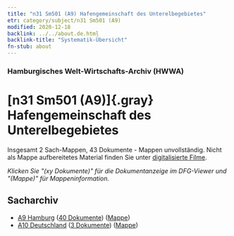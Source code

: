 ```yaml
---
title: "n31 Sm501 (A9) Hafengemeinschaft des Unterelbegebietes"
etr: category/subject/n31 Sm501 (A9)
modified: 2020-12-18
backlink: ../../about.de.html
backlink-title: "Systematik-Übersicht"
fn-stub: about
---
```


### Hamburgisches Welt-Wirtschafts-Archiv (HWWA)
# [n31 Sm501 (A9)]{.gray}&#8201; Hafengemeinschaft des Unterelbegebietes&#160; 




Insgesamt 2 Sach-Mappen, 43 Dokumente - Mappen unvollständig.
Nicht als Mappe aufbereitetes Material finden Sie unter [digitalisierte Filme](/film/h1_sh).

_Klicken Sie "(xy Dokumente)" für die Dokumentanzeige im DFG-Viewer und "(Mappe)" für Mappeninformation._

## Sacharchiv



- [A9 Hamburg](../../../geo/about.de.html#A9) (<a href="https://dfg-viewer.de/show/?tx_dlf[id]=https://pm20.zbw.eu/mets/sh/1409xx/140905/1455xx/145564/public.mets.de.xml" target="_blank">40 Dokumente</a>) ([Mappe](http://purl.org/pressemappe20/folder/sh/140905,145564))
- [A10 Deutschland](../../../geo/about.de.html#A10) (<a href="https://dfg-viewer.de/show/?tx_dlf[id]=https://pm20.zbw.eu/mets/sh/1261xx/126128/1455xx/145564/public.mets.de.xml" target="_blank">3 Dokumente</a>) ([Mappe](http://purl.org/pressemappe20/folder/sh/126128,145564))


